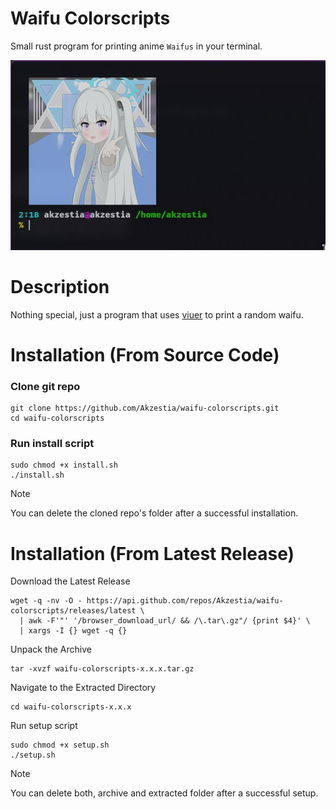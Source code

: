# Waifu Colorscripts

Small rust program for printing anime `Waifus` in your terminal.

<img src="assets/Preview.jpg"/>

# Description

Nothing special, just a program that uses [viuer](https://docs.rs/viuer/latest/viuer/) to print a random waifu.

# Installation (From Source Code)

### Clone git repo
```
git clone https://github.com/Akzestia/waifu-colorscripts.git
cd waifu-colorscripts
```

### Run install script
```
sudo chmod +x install.sh
./install.sh
```

> [!NOTE]  
> You can delete the cloned repo's folder after a successful installation.

# Installation (From Latest Release)

Download the Latest Release
```
wget -q -nv -O - https://api.github.com/repos/Akzestia/waifu-colorscripts/releases/latest \
  | awk -F'"' '/browser_download_url/ && /\.tar\.gz"/ {print $4}' \
  | xargs -I {} wget -q {}
```

Unpack the Archive
```
tar -xvzf waifu-colorscripts-x.x.x.tar.gz
```

Navigate to the Extracted Directory
```
cd waifu-colorscripts-x.x.x
```

Run setup script
```
sudo chmod +x setup.sh
./setup.sh
```

> [!NOTE]  
> You can delete both, archive and extracted folder after a successful setup.
